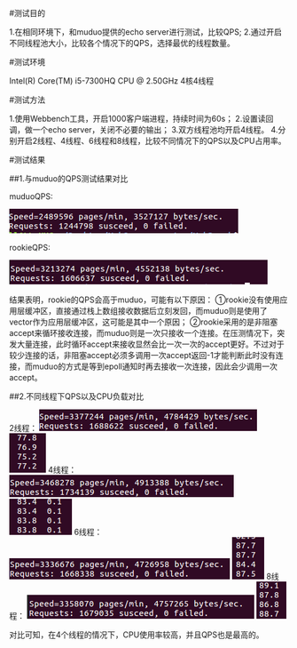 
#测试目的

1.在相同环境下，和muduo提供的echo server进行测试，比较QPS;
2.通过开启不同线程池大小，比较各个情况下的QPS，选择最优的线程数量。

#测试环境

Intel(R) Core(TM) i5-7300HQ CPU @ 2.50GHz 4核4线程


#测试方法

1.使用Webbench工具，开启1000客户端进程，持续时间为60s；
2.设置读回调，做一个echo server，关闭不必要的输出；
3.双方线程池均开启4线程。
4.分别开启2线程、4线程、6线程和8线程，比较不同情况下的QPS以及CPU占用率。


#测试结果


##1.与muduo的QPS测试结果对比

muduoQPS:

![avatar](pic/muduoQPS.png)


rookieQPS:

![avatar](pic/rookieQPS.png)

结果表明，rookie的QPS会高于muduo，可能有以下原因：
①rookie没有使用应用层缓冲区，直接通过栈上数组接收数据后立刻发回，而muduo则是使用了vector<char>作为应用层缓冲区，这可能是其中一个原因；
②rookie采用的是非阻塞accept来循环接收连接，而muduo则是一次只接收一个连接。在压测情况下，突发大量连接，此时循环accept来接收显然会比一次一次的accept更好。不过对于较少连接的话，非阻塞accept必须多调用一次accept返回-1才能判断此时没有连接，而muduo的方式是等到epoll通知时再去接收一次连接，因此会少调用一次accept。

##2.不同线程下QPS以及CPU负载对比

2线程：
![avatar](pic/2.png)                  ![avatar](pic/2CPU.png)
4线程：
![avatar](pic/4.png)                  ![avatar](pic/4CPU.png)
6线程：
![avatar](pic/6.png)                  ![avatar](pic/6CPU.png)
8线程：
![avatar](pic/8.png)                  ![avatar](pic/8CPU.png)


对比可知，在4个线程的情况下，CPU使用率较高，并且QPS也是最高的。

